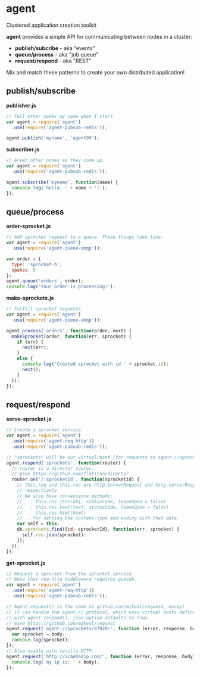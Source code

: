 agent
=====

Clustered application creation toolkit

**agent** provides a simple API for communicating between nodes in a cluster:

- **publish/subcribe** - aka "events"
- **queue/process** - aka "job queue"
- **request/respond** - aka "REST"

Mix and match these patterns to create your own distributed application!

publish/subscribe
-----------------

**publisher.js**

```javascript
// Tell other nodes my name when I start.
var agent = require('agent')
  .use(require('agent-pubsub-redis'));

agent.publish('myname', 'agent99');
```

**subscriber.js**

```javascript
// Greet other nodes as they come up.
var agent = require('agent')
  .use(require('agent-pubsub-redis'));

agent.subscribe('myname', function(name) {
  console.log('hello, ' + name + '!');
});
```

queue/process
-------------

**order-sprocket.js**

```javascript
// Add sprocket request to a queue. These things take time.
var agent = require('agent')
  .use(require('agent-queue-amqp'));

var order = {
  type: 'sprocket-b',
  spokes: 5
};
agent.queue('orders', order);
console.log('Your order is processing!');
```

**make-sprockets.js**

```javascript
// Fulfill sprocket requests.
var agent = require('agent')
  .use(require('agent-queue-amqp'));

agent.process('orders', function(order, next) {
  makeSprocket(order, function(err, sprocket) {
    if (err) {
      next(err);
    }
    else {
      console.log('Created sprocket with id ' + sprocket.id);
      next();
    }
  });
});
```

request/respond
---------------

**serve-sprocket.js**

```javascript
// Create a sprocket service.
var agent = require('agent')
  .use(require('agent-req-http'))
  .use(require('agent-pubsub-redis'));

// "sprockets" will be our virtual host (for requests to agent://sprockets/...)
agent.respond('sprockets', function(router) {
  // router is a director router.
  // @see https://github.com/flatiron/director
  router.on('/:sprocketId', function(sprocketId) {
    // this.req and this.res are http.ServerRequest and http.serverResponse
    // respectively.
    // We also have convenience methods:
    //   - this.res.json(obj, statusCode, leaveOpen = false)
    //   - this.res.text(text, statusCode, leaveOpen = false)
    //   - this.res.html(html)
    // ...for setting the content-type and ending with that data.
    var self = this;
    db.sprockets.find({id: sprocketId}, function(err, sprocket) {
      self.res.json(sprocket);
    });
  });
});
```

**get-sprocket.js**

```javascript
// Request a sprocket from the sprocket service.
// Note that req-http middleware requires pubsub.
var agent = require('agent')
  .use(require('agent-req-http'))
  .use(require('agent-pubsub-redis'));

// Agent.request() is the same as github.com/mikeal/request, except
// it can handle the agent:// protocol, which uses virtual hosts defined
// with agent.respond(). json option defaults to true.
// @see https://github.com/mikeal/request
agent.request('agent://sprockets/af920c', function (error, response, body) {
  var sprocket = body;
  console.log(sprocket);
});
// Also usable with vanilla HTTP.
agent.request('http://icanhazip.com/', function (error, response, body) {
  console.log('my ip is: ' + body);
});
```